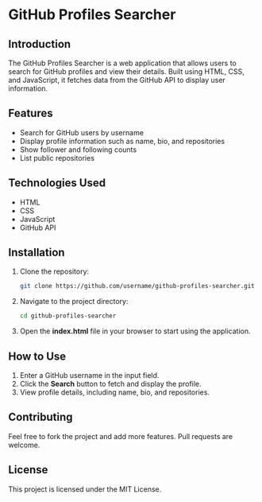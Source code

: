 # GitHub Profiles Searcher

## Introduction

The GitHub Profiles Searcher is a web application that allows users to search for GitHub profiles and view their details. Built using HTML, CSS, and JavaScript, it fetches data from the GitHub API to display user information.

## Features

* Search for GitHub users by username
* Display profile information such as name, bio, and repositories
* Show follower and following counts
* List public repositories

## Technologies Used

* HTML
* CSS
* JavaScript
* GitHub API

## Installation

1. Clone the repository:

   ```bash
   git clone https://github.com/username/github-profiles-searcher.git
   ```
2. Navigate to the project directory:

   ```bash
   cd github-profiles-searcher
   ```
3. Open the **index.html** file in your browser to start using the application.

## How to Use

1. Enter a GitHub username in the input field.
2. Click the **Search** button to fetch and display the profile.
3. View profile details, including name, bio, and repositories.

## Contributing

Feel free to fork the project and add more features. Pull requests are welcome.

## License

This project is licensed under the MIT License.
